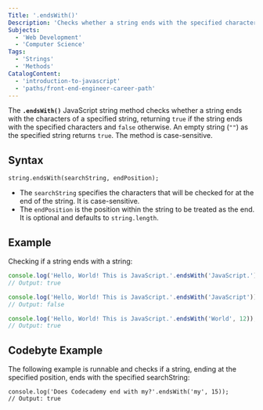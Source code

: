 ```yaml
---
Title: '.endsWith()'
Description: 'Checks whether a string ends with the specified characters. It returns true if it does, otherwise false.'
Subjects:
  - 'Web Development'
  - 'Computer Science'
Tags:
  - 'Strings'
  - 'Methods'
CatalogContent:
  - 'introduction-to-javascript'
  - 'paths/front-end-engineer-career-path'
---
```


The **`.endsWith()`** JavaScript string method checks whether a string ends with the characters of a specified string, returning `true` if the string ends with the specified characters and `false` otherwise. An empty string (`""`) as the specified string  returns `true`. The method is case-sensitive. 

## Syntax

```pseudo
string.endsWith(searchString, endPosition);
```

- The `searchString` specifies the characters that will be checked for at the end of the string. It is case-sensitive.
- The `endPosition` is the position within the string to be treated as the end. It is optional and defaults to `string.length`.

## Example

Checking if a string ends with a string:

```js
console.log('Hello, World! This is JavaScript.'.endsWith('JavaScript.'));
// Output: true

console.log('Hello, World! This is JavaScript.'.endsWith('JavaScript'));
// Output: false

console.log('Hello, World! This is JavaScript.'.endsWith('World', 12));
// Output: true
```

## Codebyte Example

The following example is runnable and checks if a string, ending at the specified position, ends with the specified searchString:

```codebyte/javascript
console.log('Does Codecademy end with my?'.endsWith('my', 15));
// Output: true
```
